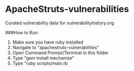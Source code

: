# ApacheStruts-vulnerabilities
Curated vulnerability data for vulnerabilityhistory.org

###How to Run:
1. Make sure you have ruby installed
2. Navigate to "apachestruts-vulnerabilities"
3. Open Command Prompt/Terminal in this folder
4. Type "gem install mechanize"
5. Type "ruby scripts/main.rb